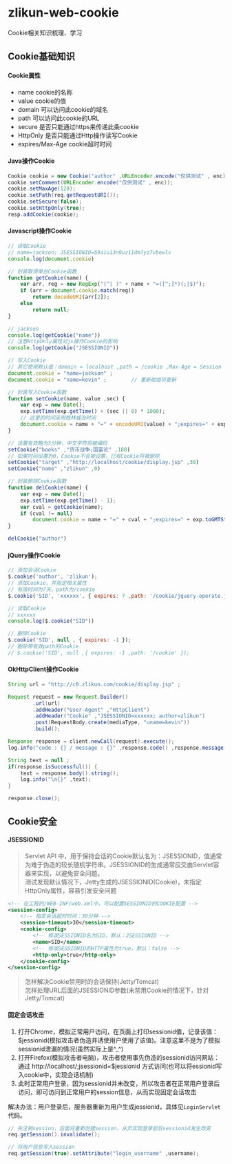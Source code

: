 # zlikun-web-cookie
Cookie相关知识梳理、学习

## Cookie基础知识

#### Cookie属性
- name cookie的名称
- value cookie的值
- domain 可以访问此cookie的域名
- path 可以访问此cookie的URL
- secure 是否只能通过https来传递此条cookie
- HttpOnly 是否只能通过Http操作读写Cookie
- expires/Max-Age cookie超时时间

#### Java操作Cookie
```java
Cookie cookie = new Cookie("author" ,URLEncoder.encode("仅供测试" , enc)) ;
cookie.setComment(URLEncoder.encode("仅供测试" , enc));
cookie.setMaxAge(120);
cookie.setPath(req.getRequestURI());
cookie.setSecure(false);
cookie.setHttpOnly(true);
resp.addCookie(cookie);
```

#### Javascript操作Cookie
```js
// 读取Cookie
// name=jackson; JSESSIONID=59aiu13n9uz11dm7yz7vbewlv
console.log(document.cookie)

// 封装取得单台Cookie函数
function getCookie(name) {
    var arr, reg = new RegExp("(^| )" + name + "=([^;]*)(;|$)");
    if (arr = document.cookie.match(reg))
        return decodeURI(arr[2]);
    else
        return null;
}

// jackson
console.log(getCookie("name"))
// 注意HttpOnly属性对js操作Cookie的影响
console.log(getCookie("JSESSIONID"))

// 写入Cookie
// 其它使用默认值：domain = localhost ,path = /cookie ,Max-Age = Session
document.cookie = "name=jackson" ;
document.cookie = "name=kevin" ;        // 重新赋值将更新

// 封装写入Cookie函数
function setCookie(name, value ,sec) {
    var exp = new Date();
    exp.setTime(exp.getTime() + (sec || 0) * 1000);
    // 这里的时间采用格林威治时间
    document.cookie = name + "=" + encodeURI(value) + ";expires=" + exp.toGMTString();
}

// 设置有效期为3分钟，中文字符将被编码
setCookie("books" ,"货币战争;国富论" ,180)
// 如果时间设置为0，Cookie不会被设置，已有Cookie将被删除
setCookie("target" ,"http://localhost/cookie/display.jsp" ,30)
setCookie("name" ,"zlikun" ,0)

// 封装删除Cookie函数
function delCookie(name) {
    var exp = new Date();
    exp.setTime(exp.getTime() - 1);
    var cval = getCookie(name);
    if (cval != null)
        document.cookie = name + "=" + cval + ";expires=" + exp.toGMTString();
}

delCookie("author")
```

#### jQuery操作Cookie
```js
// 添加会话Cookie
$.cookie('author', 'zlikun');
// 添加Cookie，并指定相关属性
// 有效时间为7天，path为/cookie
$.cookie('SID', 'xxxxxx', { expires: 7 ,path: '/cookie/jquery-operate.jsp' });

// 读取Cookie
// xxxxxx
console.log($.cookie("SID"))

// 删除Cookie
$.cookie('SID', null , { expires: -1 });
// 删除带有效path的Cookie
// $.cookie('SID', null ,{ expires: -1 ,path: '/cookie' });
```

#### OkHttpClient操作Cookie
```java
String url = "http://c0.zlikun.com/cookie/display.jsp" ;

Request request = new Request.Builder()
        .url(url)
        .addHeader("User-Agent" ,"HttpClient")
        .addHeader("Cookie" ,"JSESSIONID=xxxxxx; author=zlikun")
        .post(RequestBody.create(mediaType, "uname=kevin"))
        .build();

Response response = client.newCall(request).execute();
log.info("code : {} / message : {}" ,response.code() ,response.message());

String text = null ;
if(response.isSuccessful()) {
    text = response.body().string();
    log.info("\n{}" ,text);
}

response.close();
```

## Cookie安全

#### JSESSIONID
> Servlet API 中，用于保持会话的Cookie默认名为：JSESSIONID，值通常为难于伪造的较长随机字符串。JSESSIONID的生成通常应交由Servlet容器来实现，以避免安全问题。  
> 测试发现默认情况下，Jetty生成的JSESSIONID(Cookie)，未指定HttpOnly属性，容易引发安全问题

```xml
<!-- 在工程的/WEB-INF/web.xml中，可以配置SESSIONID的COOKIE配置 -->
<session-config>
    <!-- 指定会话超时时间：30分钟 -->
    <session-timeout>30</session-timeout>
    <cookie-config>
        <!-- 修改SESSIONID名为SID，默认：JSESSIONID -->
        <name>SID</name>
        <!-- 修改SESSIONID的HTTP属性为true，默认：false -->
        <http-only>true</http-only>
    </cookie-config>
</session-config>
```

> 怎样解决Cookie禁用时的会话保持(Jetty/Tomcat)  
> 怎样处理URL后面的JSESSIONID参数(未禁用Cookie的情况下，针对Jetty/Tomcat)

#### 固定会话攻击
1. 打开Chrome，模拟正常用户访问，在页面上打印sessionid值，记录该值：$jessionid(模拟攻击者伪造并诱使用户使用了该值)。注意这里不是为了模拟sessionid泄漏的情况(虽然实际上是^_^)
2. 打开Firefox(模拟攻击者电脑)，攻击者使用事先伪造的sessionid访问网站：通过 http://localhost/;jsessionid=$jessionid 方式访问(也可以将essionid写入cookie中，实现会话机制)
3. 此时正常用户登录，因为sessionid并未改变，所以攻击者在正常用户登录后访问，即可访问到正常用户的session信息，从而实现固定会话攻击

解决办法：用户登录后，服务器重新为用户生成jessionid，具体见`LoginServlet`代码。

```java
// 先注销session，后面将重新创建session，从页实现登录前后sessionid发生改变
req.getSession().invalidate();

// 将用户信息写入session
req.getSession(true).setAttribute("login_username" ,username);
```







